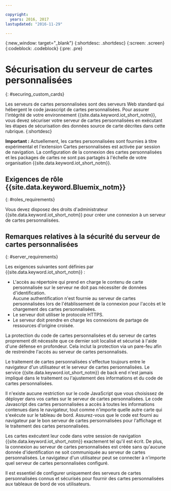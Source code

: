 ```yaml
---

copyright:
  years: 2016, 2017
lastupdated: "2016-11-29"

---
```


{:new_window: target="\_blank"}
{:shortdesc: .shortdesc}
{:screen: .screen}
{:codeblock: .codeblock}
{:pre: .pre}

# Sécurisation du serveur de cartes personnalisées
{: #securing_custom_cards}

Les serveurs de cartes personnalisées sont des serveurs Web standard qui hébergent le code javascript de cartes personnalisées. Pour assurer l'intégrité de votre environnement {{site.data.keyword.iot_short_notm}}, vous devez sécuriser votre serveur de cartes personnalisées en exécutant les étapes de sécurisation des données source de carte décrites dans cette rubrique.
{:shortdesc}

**Important :** Actuellement, les cartes personnalisées sont fournies à titre expérimental et l'extension Cartes personnalisées est activée par session de navigation. La configuration de la connexion des cartes personnalisées et les packages de cartes ne sont pas partagés à l'échelle de votre organisation {{site.data.keyword.iot_short_notm}}.

## Exigences de rôle {{site.data.keyword.Bluemix_notm}}
{: #roles_requirements}

Vous devez disposez des droits d'administrateur {{site.data.keyword.iot_short_notm}} pour créer une connexion à un serveur de cartes personnalisées.

## Remarques relatives à la sécurité du serveur de cartes personnalisées
{: #server_requirements}

Les exigences suivantes sont définies par {{site.data.keyword.iot_short_notm}} :
- L'accès au répertoire qui prend en charge le contenu de carte personnalisée sur le serveur ne doit pas nécessiter de données d'identification.  
Aucune authentification n'est fournie au serveur de cartes personnalisées lors de l'établissement de la connexion pour l'accès et le chargement des cartes personnalisées.
- Le serveur doit utiliser le protocole HTTPS.
- Le serveur doit prendre en charge les connexions de partage de ressources d'origine croisée.  

La protection du code de cartes personnalisées et du serveur de cartes proprement dit nécessite que ce dernier soit localisé et sécurisé à l'aide d'une défense en profondeur. Cela inclut la protection via un pare-feu afin de restreindre l'accès au serveur de cartes personnalisés.

Le traitement de cartes personnalisées s'effectue toujours entre le navigateur d'un utilisateur et le serveur de cartes personnalisées. Le service {{site.data.keyword.iot_short_notm}} de back end n'est jamais impliqué dans le traitement ou l'ajustement des informations et du code de cartes personnalisées.

Il n'existe aucune restriction sur le code JavaScript que vous choisissez de déployer dans vos cartes sur le serveur de cartes personnalisées. Le code Javascript des cartes personnalisées a accès à toutes les informations contenues dans le navigateur, tout comme n'importe quelle autre carte qui s'exécute sur le tableau de bord.  Assurez-vous que le code est fourni au navigateur par le bon serveur de cartes personnalisées pour l'affichage et le traitement des cartes personnalisées.

Les cartes exécutent leur code dans votre session de navigation {{site.data.keyword.iot_short_notm}} exactement tel qu'il est écrit. De plus, la connexion au serveur de cartes personnalisées est créée sans qu'aucune donnée d'identification ne soit communiquée au serveur de cartes personnalisées. Le navigateur d'un utilisateur peut se connecter à n'importe quel serveur de cartes personnalisées configuré.

Il est essentiel de configurer uniquement des serveurs de cartes personnalisées connus et sécurisés pour fournir des cartes personnalisées aux tableaux de bord de vos utilisateurs.   
